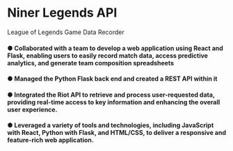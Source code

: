 # Niner Legends API

League of Legends Game Data Recorder 
#### ● Collaborated with a team to develop a web application using React and Flask, enabling users to easily record match data, access predictive analytics, and generate team composition spreadsheets 
#### ● Managed the Python Flask back end and created a REST API within it 
#### ● Integrated the Riot API to retrieve and process user-requested data, providing real-time access to key information and enhancing the overall user experience. 
#### ● Leveraged a variety of tools and technologies, including JavaScript with React, Python with Flask, and HTML/CSS, to deliver a responsive and feature-rich web application. 
